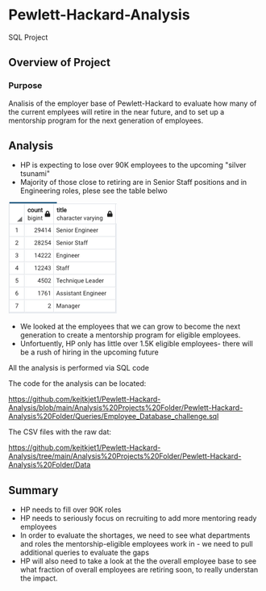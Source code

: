 # Pewlett-Hackard-Analysis
SQL Project

## Overview of Project

### Purpose

Analisis of the employer base of Pewlett-Hackard to evaluate how many of the current emplyees will retire in the near future, and to set up a mentorship program for the next generation of employees.

## Analysis

- HP is expecting to lose over 90K employees to the upcoming "silver tsunami"
- Majority of those close to retiring are in Senior Staff positions and in Engineering roles, plese see the table belwo 


![retiringtitle.png](https://github.com/kejtkjet1/Pewlett-Hackard-Analysis/blob/main/Analysis%20Projects%20Folder/Resources/retiringtitle.png)

- We looked at the employees that we can grow to become the next generation to create a mentorship program for eligible employees. 
- Unfortuently, HP only has little over 1.5K eligible employees- there will be a rush of hiring in the upcoming future

All the analysis is performed via SQL code

The code for the analysis can be located: 

https://github.com/kejtkjet1/Pewlett-Hackard-Analysis/blob/main/Analysis%20Projects%20Folder/Pewlett-Hackard-Analysis%20Folder/Queries/Employee_Database_challenge.sql

The CSV files with the raw dat: 

https://github.com/kejtkjet1/Pewlett-Hackard-Analysis/tree/main/Analysis%20Projects%20Folder/Pewlett-Hackard-Analysis%20Folder/Data

## Summary

- HP needs to fill over 90K roles
- HP needs to seriously focus on recruiting to add more mentoring ready employees
- In order to evaluate the shortages, we need to see what departments and roles the mentorship-eligible employees work in - we need to pull additional queries to evaluate the gaps
- HP will also need to take a look at the the overall employee base to see what fraction of overall employees are retiring soon, to really understan the impact. 